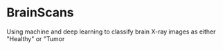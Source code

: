# BrainScans
Using machine and deep learning to classify brain X-ray images as either "Healthy" or "Tumor
